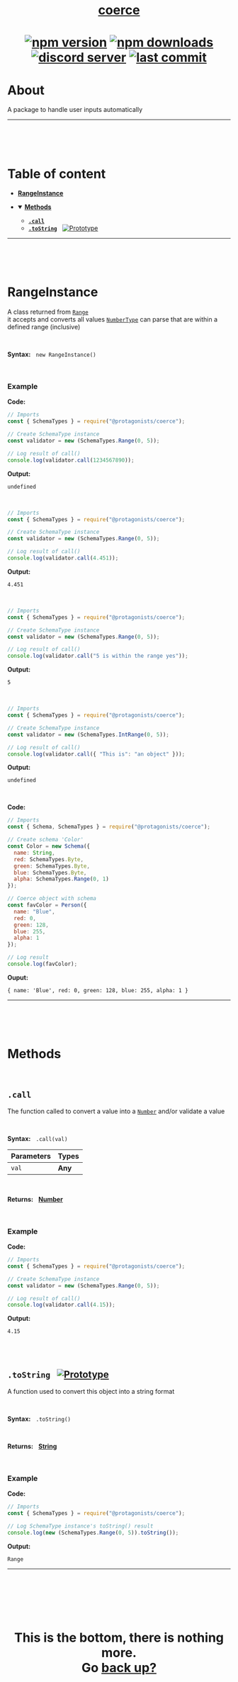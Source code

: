 <div id="top" align="center">

<h1><a href="https://github.com/ThePywon/coerce">coerce</a><h1>

[![npm version](https://img.shields.io/npm/v/@protagonists/coerce)](https://github.com/ThePywon/coerce)
[![npm downloads](https://img.shields.io/npm/dt/@protagonists/coerce)](https://github.com/ThePywon/coerce)
[![discord server](https://img.shields.io/discord/937758194736955443?logo=discord&logoColor=white)](https://discord.gg/cwhj3EgqGP)
[![last commit](https://img.shields.io/github/last-commit/ThePywon/coerce)](https://github.com/ThePywon/coerce)

</div>


# About

A package to handle user inputs automatically

---

<br/><br/><br/>


# Table of content

* [**RangeInstance**](#rangeinstance)

* <details open><summary><a href="#methods"><b>Methods</b></a></summary>
  <p>

  * [**`.call`**](#call)
  * [**`.toString`**](#tostring) &nbsp; [![Prototype](https://shields.io/badge/-Prototype-orange)](https://javascript.info/prototype-inheritance)
    
  </p>
</details>

---

<br/><br/><br/>



# RangeInstance

A class returned from [`Range`](https://github.com/ThePywon/coerce/blob/main/documentation/SchemaTypes/Range.md)  
it accepts and converts all values [`NumberType`](https://github.com/ThePywon/coerce/blob/main/documentation/SchemaTypes/NumberType.md) can parse that are within a defined range (inclusive)

<br/>

**Syntax:** &nbsp; `new RangeInstance()`

<br/>

### **Example**

**Code:**

```js
// Imports
const { SchemaTypes } = require("@protagonists/coerce");

// Create SchemaType instance
const validator = new (SchemaTypes.Range(0, 5));

// Log result of call()
console.log(validator.call(1234567890));
```

**Output:**

```
undefined
```

<br/>

```js
// Imports
const { SchemaTypes } = require("@protagonists/coerce");

// Create SchemaType instance
const validator = new (SchemaTypes.Range(0, 5));

// Log result of call()
console.log(validator.call(4.451));
```

**Output:**

```
4.451
```

<br/>

```js
// Imports
const { SchemaTypes } = require("@protagonists/coerce");

// Create SchemaType instance
const validator = new (SchemaTypes.Range(0, 5));

// Log result of call()
console.log(validator.call("5 is within the range yes"));
```

**Output:**

```
5
```

<br/>

```js
// Imports
const { SchemaTypes } = require("@protagonists/coerce");

// Create SchemaType instance
const validator = new (SchemaTypes.IntRange(0, 5));

// Log result of call()
console.log(validator.call({ "This is": "an object" }));
```

**Output:**

```
undefined
```

<br/>

**Code:**

```js
// Imports
const { Schema, SchemaTypes } = require("@protagonists/coerce");

// Create schema 'Color'
const Color = new Schema({
  name: String,
  red: SchemaTypes.Byte,
  green: SchemaTypes.Byte,
  blue: SchemaTypes.Byte,
  alpha: SchemaTypes.Range(0, 1)
});

// Coerce object with schema
const favColor = Person({
  name: "Blue",
  red: 0,
  green: 128,
  blue: 255,
  alpha: 1
});

// Log result
console.log(favColor);
```

**Ouput:**

```
{ name: 'Blue', red: 0, green: 128, blue: 255, alpha: 1 }
```

---

<br/><br/><br/>

# Methods

<br/>

## `.call`

The function called to convert a value into a [`Number`](https://javascript.info/number) and/or validate a value

<br/>

**Syntax:** &nbsp; `.call(val)`

|**Parameters**|**Types**|
|-|-|
|`val`|**Any**|

<br/>

**Returns:** &nbsp; [**Number**](https://javascript.info/number)

<br/>

### **Example**

**Code:**

```js
// Imports
const { SchemaTypes } = require("@protagonists/coerce");

// Create SchemaType instance
const validator = new (SchemaTypes.Range(0, 5));

// Log result of call()
console.log(validator.call(4.15));
```

**Output:**

```
4.15
```

<br/><br/>

<a id="tostring"></a>

## `.toString` &nbsp; [![Prototype](https://shields.io/badge/-Prototype-orange)](https://javascript.info/prototype-inheritance)

A function used to convert this object into a string format

<br/>

**Syntax:** &nbsp; `.toString()`

<br/>

**Returns:** &nbsp; [**String**](https://javascript.info/string)

<br/>

### **Example**

**Code:**

```js
// Imports
const { SchemaTypes } = require("@protagonists/coerce");

// Log SchemaType instance's toString() result
console.log(new (SchemaTypes.Range(0, 5)).toString());
```

**Output:**

```
Range
```

---

<br/><br/><br/><br/><br/>

<h1 align="center">This is the bottom, there is nothing more.<br/>
Go <a href="#top">back up?</a></h1>
